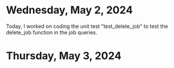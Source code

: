 # Wednesday, May 2, 2024

Today, I worked on coding the unit test "test_delete_job" to test the delete_job function in the job queries.

# Thursday, May 3, 2024

